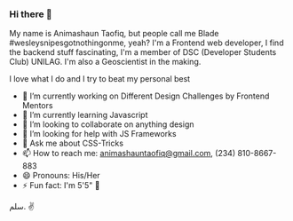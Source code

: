 ### Hi there 👋
My name is Animashaun Taofiq, but people call me Blade #wesleysnipesgotnothingonme, yeah? 
I'm a Frontend web developer, I find the backend stuff fascinating, I'm a member of DSC (Developer Students Club) UNILAG.
I'm also a Geoscientist in the making. 

I love what I do and I try to beat my personal best



- 🔭 I’m currently working on Different Design Challenges by Frontend Mentors
- 🌱 I’m currently learning Javascript 
- 👯 I’m looking to collaborate on anything design
- 🤔 I’m looking for help with JS Frameworks 
- 💬 Ask me about CSS-Tricks 
- 📫 How to reach me: animashauntaofiq@gmail.com, (234) 810-8667-883
- 😄 Pronouns: His/Her
- ⚡ Fun fact: I'm 5'5" 🤫

سلم. ✌
